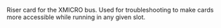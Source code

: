 Riser card for the XMICRO bus. Used for troubleshooting to make cards more accessible while running in any given slot.
